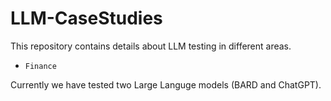# LLM-CaseStudies

This repository contains details about LLM testing in different areas. 

- `Finance`

Currently we have tested two Large Languge models (BARD and ChatGPT).
